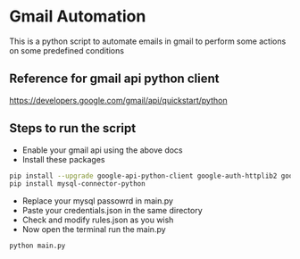 
# Gmail Automation

This is a python script to automate emails in gmail to perform some actions on some predefined conditions

## Reference for gmail api python client

https://developers.google.com/gmail/api/quickstart/python

## Steps to run the script

- Enable your gmail api using the above docs
- Install these packages
  
```bash
pip install --upgrade google-api-python-client google-auth-httplib2 google-auth-oauthlib
pip install mysql-connector-python
```

- Replace your mysql passowrd in main.py
- Paste your credentials.json in the same directory
- Check and modify rules.json as you wish
- Now open the terminal run the main.py

```bash
python main.py
```
